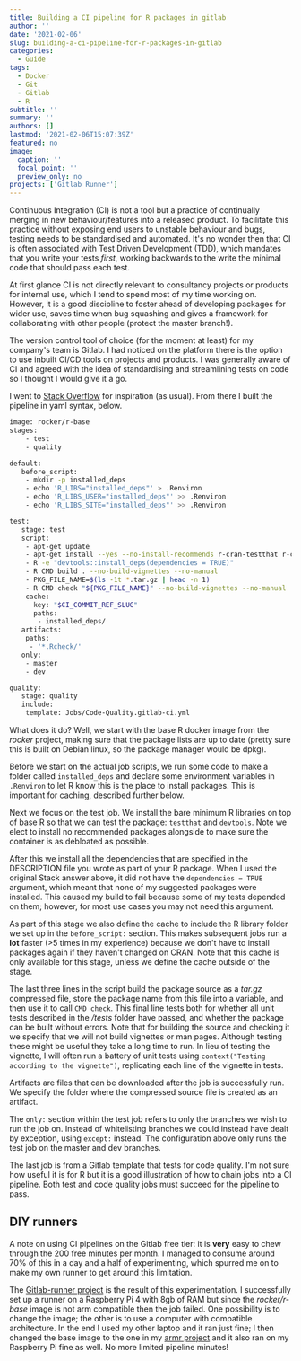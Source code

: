 ```yaml
---
title: Building a CI pipeline for R packages in gitlab
author: ''
date: '2021-02-06'
slug: building-a-ci-pipeline-for-r-packages-in-gitlab
categories:
  - Guide
tags:
  - Docker
  - Git
  - Gitlab
  - R
subtitle: ''
summary: ''
authors: []
lastmod: '2021-02-06T15:07:39Z'
featured: no
image:
  caption: ''
  focal_point: ''
  preview_only: no
projects: ['Gitlab Runner']
---
```



Continuous Integration (CI) is not a tool but a practice of continually merging in new behaviour/features into a released product. To facilitate this practice without exposing end users to unstable behaviour and bugs, testing needs to be standardised and automated. It's no wonder then that CI is often associated with Test Driven Development (TDD), which mandates that you write your tests *first*, working backwards to the write the minimal code that should pass each test.

At first glance CI is not directly relevant to consultancy projects or products for internal use, which I tend to spend most of my time working on. However, it is a good discipline to foster ahead of developing packages for wider use, saves time when bug squashing and gives a framework for collaborating with other people (protect the master branch!).

The version control tool of choice (for the moment at least) for my company's team is Gitlab. I had noticed on the platform there is the option to use inbuilt CI/CD tools on projects and products. I was generally aware of CI and agreed with the idea of standardising and streamlining tests on code so I thought I would give it a go. 

I went to [Stack Overflow](https://stackoverflow.com/a/51874023/10960765) for inspiration (as usual). From there I built the pipeline in yaml syntax, below.

``` bash
image: rocker/r-base
stages:
    - test
    - quality

default:
   before_script:
    - mkdir -p installed_deps
    - echo 'R_LIBS="installed_deps"' > .Renviron
    - echo 'R_LIBS_USER="installed_deps"' >> .Renviron
    - echo 'R_LIBS_SITE="installed_deps"' >> .Renviron

test:
   stage: test
   script:
    - apt-get update
    - apt-get install --yes --no-install-recommends r-cran-testthat r-cran-devtools
    - R -e "devtools::install_deps(dependencies = TRUE)"
    - R CMD build . --no-build-vignettes --no-manual
    - PKG_FILE_NAME=$(ls -1t *.tar.gz | head -n 1)
    - R CMD check "${PKG_FILE_NAME}" --no-build-vignettes --no-manual
    cache:
      key: "$CI_COMMIT_REF_SLUG"
      paths:
       - installed_deps/
   artifacts:
    paths:
     - '*.Rcheck/'
   only:
    - master
    - dev

quality:
   stage: quality
   include:
    template: Jobs/Code-Quality.gitlab-ci.yml
```  

What does it do? Well, we start with the base R docker image from the _rocker_ project, making sure that the package lists are up to date (pretty sure this is built on Debian linux, so the package manager would be dpkg). 

Before we start on the actual job scripts, we run some code to make a folder called `installed_deps` and declare some environment variables in `.Renviron` to let R know this is the place to install packages. This is important for caching, described further below.

Next we focus on the test job. We install the bare minimum R libraries on top of base R so that we can test the package: `testthat` and `devtools`. Note we elect to install no recommended packages alongside to make sure the container is as debloated as possible.

After this we install all the dependencies that are specified in the DESCRIPTION file you wrote as part of your R package. When I used the original Stack answer above, it did not have the `dependencies = TRUE` argument, which meant that none of my suggested packages were installed. This caused my build to fail because some of my tests depended on them; however, for most use cases you may not need this argument.

As part of this stage we also define the cache to include the R library folder we set up in the `before_script:` section. This makes subsequent jobs run a **lot** faster (>5 times in my experience) because we don't have to install packages again if they haven't changed on CRAN. Note that this cache is only available for this stage, unless we define the cache outside of the stage.

The last three lines in the script build the package source as a _tar.gz_ compressed file, store the package name from this file into a variable, and then use it to call `CMD check`. This final line tests both for whether all unit tests described in the _/tests_ folder have passed, and whether the package can be built without errors. Note that for building the source and checking it we specify that we will not build vignettes or man pages. Although testing these might be useful they take a long time to run. In lieu of testing the vignette, I will often run a battery of unit tests using `context("Testing according to the vignette")`, replicating each line of the vignette in tests.

Artifacts are files that can be downloaded after the job is successfully run. We specify the folder where the compressed source file is created as an artifact.

The `only:` section within the test job refers to only the branches we wish to run the job on. Instead of whitelisting branches we could instead have dealt by exception, using `except:` instead. The configuration above only runs the test job on the master and dev branches.

The last job is from a Gitlab template that tests for code quality. I'm not sure how useful it is for R but it is a good illustration of how to chain jobs into a CI pipeline. Both test and code quality jobs must succeed for the pipeline to pass.

## DIY runners
A note on using CI pipelines on the Gitlab free tier: it is **very** easy to chew through the 200 free minutes per month. I managed to consume around 70% of this in a day and a half of experimenting, which spurred me on to make my own runner to get around this limitation.

The [Gitlab-runner project](https://www.algorist.co.uk/project/internal-project/gitlab-runner/) is the result of this experimentation. I successfully set up a runner on a Raspberry Pi 4 with 8gb of RAM but since the _rocker/r-base_ image is not arm compatible then the job failed. One possibility is to change the image; the other is to use a computer with compatible architecture. In the end I used my other laptop and it ran just fine; I then changed the base image to the one in my [armr project](https://github.com/Daveyr/armr) and it also ran on my Raspberry Pi fine as well. No more limited pipeline minutes!